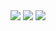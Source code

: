 <img src="https://blog.kakaocdn.net/dn/bvBFGj/btqCKArnETR/oxAGmmm3qcgMrCMRIgdu2K/img.png" />
<img src="https://i.ytimg.com/vi/NMlDl19Qp-c/hqdefault.jpg" />
<img src="https://post-phinf.pstatic.net/MjAyMDA2MjBfMjU1/MDAxNTkyNjE0NzYzMzAy.43XJw7HyZCWUr-O8wzUgdg10li7gipz2fTE3oW-Ibj4g.A47Ah7gKCbAsi6GjneWk0JvNvOZeGIoAdpwe4IbTEcUg.JPEG/%EC%8A%AC%EB%9D%BC%EC%9D%B4%EB%93%9C3.JPG?type=w1200" />
